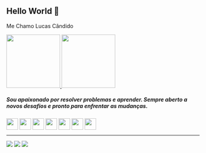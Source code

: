## Hello World 👋

<p>Me Chamo Lucas Cândido</p>

<div>
<a href="https://github.com/rfs-lucascandido">
    <img height="140em" src="https://github-readme-stats.vercel.app/api?username=rfs-lucascandido&show_icons=true&theme=dark&include_all_commits=true&count_private=true"/>
    <img height="140em" src="https://github-readme-stats.vercel.app/api/top-langs/?username=rfs-lucascandido&layout=compact&langs_count=7&theme=dark"/>
</div>
</a>

<h5>Sou apaixonado por resolver problemas e aprender. Sempre aberto a novos desafios e pronto para enfrentar as mudanças.</h5>

<div>
    <img align="center" height="30" src="https://cdn.jsdelivr.net/gh/devicons/devicon/icons/csharp/csharp-original.svg">
    <img align="center" height="30" src="https://user-images.githubusercontent.com/18297282/127724811-e33bc7a7-f2f1-40ec-b55f-2f8d50876f6c.png">
    <img align="center" height="30" src="https://user-images.githubusercontent.com/18297282/127724837-95b68ed5-1f70-4a72-85f9-d61f93b2252d.png">
    <img align="center" height="30" src="https://cdn.jsdelivr.net/gh/devicons/devicon/icons/terraform/terraform-original.svg">
    <img align="center" height="30" src="https://cdn.jsdelivr.net/gh/devicons/devicon/icons/docker/docker-original-wordmark.svg">
    <img align="center" height="30" src="https://cdn.jsdelivr.net/gh/devicons/devicon/icons/amazonwebservices/amazonwebservices-original.svg">
    <img align="center" height="30" src="https://cdn.jsdelivr.net/gh/devicons/devicon/icons/debian/debian-original.svg">
          
          
          
          
</div>
<!--Site Usado para obter os icons https://devicon.dev -->


<hr>
<div>
    <a href="https://www.linkedin.com/in/lucasbehrooz/" target="_blank"><img src="https://img.shields.io/badge/LinkedIn-0077B5?style=for-the-badge&logo=linkedin&logoColor=white" target="_blank"></a> 
    <a href="https://www.instagram.com/lucasbehrooz/" target="_blank"><img src="https://img.shields.io/badge/Instagram-E4405F?style=for-the-badge&logo=instagram&logoColor=white" target="_blank"></a>
    <a href = "mailto:lucas.candido@redemarajo.com.br"><img src="https://img.shields.io/badge/Gmail-D14836?style=for-the-badge&logo=gmail&logoColor=white" target="_blank"></a>
</div>
<!-- Site usado para obter os badge https://dev.to -->


<!---
rfs-lucascandido/rfs-lucascandido is a ✨ special ✨ repository because its `README.md`
--->
